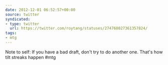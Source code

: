 ```yaml
---
date: 2012-12-01 06:52:57+00:00
source: twitter
syndicated:
- type: twitter
  url: https://twitter.com/roytang/statuses/274768027361357824/
tags:
- mtg
---
```


Note to self: If you have a bad draft, don't try to do another one. That's how tilt streaks happen #mtg